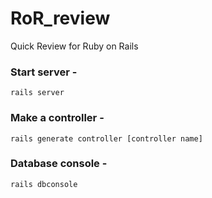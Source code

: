 # RoR_review
Quick Review for Ruby on Rails

### Start server -
`rails server`

### Make a controller -
`rails generate controller [controller name]`

### Database console -
`rails dbconsole`
